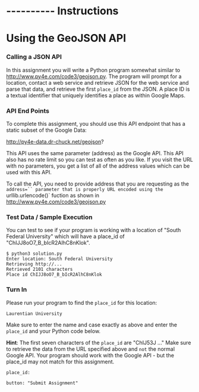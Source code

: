 #
# ---------- Instructions
#

# Using the GeoJSON API

### Calling a JSON API

In this assignment you will write a Python program somewhat similar to http://www.py4e.com/code3/geojson.py. The program will prompt for a location, contact a web service and retrieve JSON for the web service and parse that data, and retrieve the first `place_id` from the JSON. A place ID is a textual identifier that uniquely identifies a place as within Google Maps.

### API End Points

To complete this assignment, you should use this API endpoint that has a static subset of the Google Data:

http://py4e-data.dr-chuck.net/geojson?

This API uses the same parameter (address) as the Google API. This API also has no rate limit so you can test as often as you like. If you visit the URL with no parameters, you get a list of all of the address values which can be used with this API.

To call the API, you need to provide address that you are requesting as the `address=`` parameter that is properly URL encoded using the `urllib.urlencode()` fuction as shown in http://www.py4e.com/code3/geojson.py

### Test Data / Sample Execution

You can test to see if your program is working with a location of "South Federal University" which will have a place_id of "ChIJJ8oO7_B_bIcR2AlhC8nKlok".

```
$ python3 solution.py
Enter location: South Federal University
Retrieving http://...
Retrieved 2101 characters
Place id ChIJJ8oO7_B_bIcR2AlhC8nKlok
```

### Turn In

Please run your program to find the `place_id` for this location:

```
Laurentian University
```

Make sure to enter the name and case exactly as above and enter the `place_id` and your Python code below.

**Hint**: The first seven characters of the `place_id` are "ChIJ53J ..."
Make sure to retrieve the data from the URL specified above and `not` the normal Google API. Your program should work with the Google API - but the place_id may not match for this assignment.

```
place_id:

button: "Submit Assignment"
```
